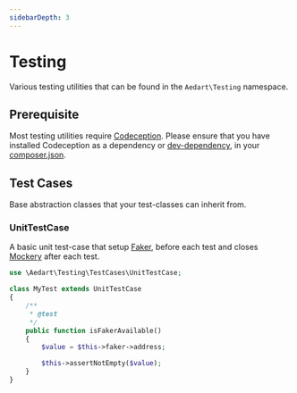 ```yaml
---
sidebarDepth: 3
---
```


# Testing

Various testing utilities that can be found in the `Aedart\Testing` namespace. 

## Prerequisite

Most testing utilities require [Codeception](https://codeception.com/).
Please ensure that you have installed Codeception as a dependency or [dev-dependency](https://getcomposer.org/doc/04-schema.md#require-dev), in your [composer.json](https://getcomposer.org).

## Test Cases

Base abstraction classes that your test-classes can inherit from.

### UnitTestCase

A basic unit test-case that setup [Faker](https://github.com/fzaninotto/Faker), before each test and closes [Mockery](https://github.com/mockery/mockery) after each test.

```php
use \Aedart\Testing\TestCases\UnitTestCase;

class MyTest extends UnitTestCase
{
    /**
     * @test
     */
    public function isFakerAvailable()
    {
        $value = $this->faker->address;

        $this->assertNotEmpty($value);
    }
}
```
